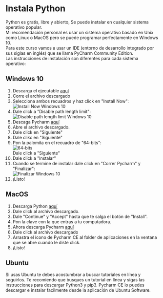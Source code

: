 # Instala Python
Python es gratis, libre y abierto, Se puede instalar en cualquier sistema operativo popular.  
Mi recomendación personal es usar un sistema operativo basado en Unix como Linux o MacOS pero se puede programar perfectamente en Windows 10.  
Para este curso vamos a usar un IDE (entorno de desarrollo integrado por sus siglas en inglés) que se llama PyCharm Community Edition.    
Las instrucciones de instalación son diferentes para cada sistema operativo:
## Windows 10
1. Descarga el ejecutable [aquí](https://www.python.org/ftp/python/3.8.4/python-3.8.4-amd64.exe)
2. Corre el archivo descargado
3. Selecciona ambos recuadros y haz click en "Install Now":  
![Install Now Windows 10](https://phoenixnap.com/kb/wp-content/uploads/2019/04/python-setup.png)  
4. Dale click a "Disable path length limit":  
![Disable path length limit Windows 10](https://phoenixnap.com/kb/wp-content/uploads/2019/04/python-setup-completed.png)  
5. Descaga Pycharm [aquí](https://www.jetbrains.com/pycharm/download/download-thanks.html?platform=windows&code=PCC)
6. Abre el archivo descargado.
7. Dale click en "Siguiente"
8. Dale clikc en "Siguiente"
9. Pon la palomita en el recuadro de "64-bits":  
![64-bits](https://www.guru99.com/images/Pythonnew/Python2.8.png)  
Dale click a "Siguiente"
10. Dale click a "Instalar"
11. Cuando se termine de instalar dale click en "Correr Pycharm" y "Finalizar":  
![Finalizar Windows 10](https://www.guru99.com/images/Pythonnew/Python2.11.png)  
12. ¡Listo!

## MacOS
1. Descarga Python [aquí](https://www.python.org/ftp/python/3.8.4/python-3.8.4-macosx10.9.pkg)
2. Dale click al archivo descargado.
3. Dale "Continue" y "Accept" hasta que te salga el botón de "Install".
4. Pon la clave con la que entras a tu computadora.
5. Ahora descarga Pycharm [aquí](https://www.jetbrains.com/pycharm/download/download-thanks.html?platform=mac&code=PCC)
6. Dale click al archivo descargado
7. Arrastra el ícono de Pycharm CE al folder de aplicaciones en la ventana que se abre cuando le diste click.
8. ¡Listo!

## Ubuntu
Si usas Ubuntu te debes acostumbrar a buscar tutoriales en línea y seguirlos. Te recomiendo que busques un tutorial en línea y sigas las instrucciones para descargar Python3 y pip3. Pycharm CE lo puedes descargar e instalar facilmente desde la aplicación de Ubuntu Software.